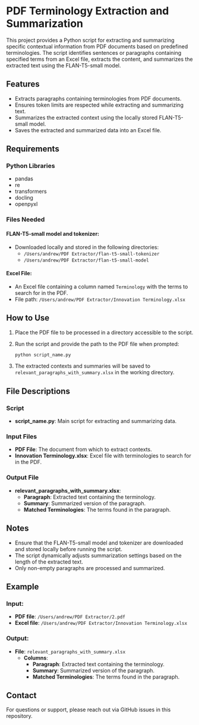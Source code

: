 # PDF Terminology Extraction and Summarization

This project provides a Python script for extracting and summarizing specific contextual information from PDF documents based on predefined terminologies. The script identifies sentences or paragraphs containing specified terms from an Excel file, extracts the content, and summarizes the extracted text using the FLAN-T5-small model.

## Features
- Extracts paragraphs containing terminologies from PDF documents.
- Ensures token limits are respected while extracting and summarizing text.
- Summarizes the extracted context using the locally stored FLAN-T5-small model.
- Saves the extracted and summarized data into an Excel file.

## Requirements

### Python Libraries
- pandas
- re
- transformers
- docling
- openpyxl

### Files Needed
#### FLAN-T5-small model and tokenizer:
- Downloaded locally and stored in the following directories:
  - `/Users/andrew/PDF Extractor/flan-t5-small-tokenizer`
  - `/Users/andrew/PDF Extractor/flan-t5-small-model`

#### Excel File:
- An Excel file containing a column named `Terminology` with the terms to search for in the PDF.
- File path: `/Users/andrew/PDF Extractor/Innovation Terminology.xlsx`

## How to Use
1. Place the PDF file to be processed in a directory accessible to the script.
2. Run the script and provide the path to the PDF file when prompted:

   ```bash
   python script_name.py
   ```

3. The extracted contexts and summaries will be saved to `relevant_paragraphs_with_summary.xlsx` in the working directory.

## File Descriptions

### Script
- **script_name.py**: Main script for extracting and summarizing data.

### Input Files
- **PDF File**: The document from which to extract contexts.
- **Innovation Terminology.xlsx**: Excel file with terminologies to search for in the PDF.

### Output File
- **relevant_paragraphs_with_summary.xlsx**:
  - **Paragraph**: Extracted text containing the terminology.
  - **Summary**: Summarized version of the paragraph.
  - **Matched Terminologies**: The terms found in the paragraph.

## Notes
- Ensure that the FLAN-T5-small model and tokenizer are downloaded and stored locally before running the script.
- The script dynamically adjusts summarization settings based on the length of the extracted text.
- Only non-empty paragraphs are processed and summarized.

## Example

### Input:
- **PDF file**: `/Users/andrew/PDF Extractor/2.pdf`
- **Excel file**: `/Users/andrew/PDF Extractor/Innovation Terminology.xlsx`

### Output:
- **File**: `relevant_paragraphs_with_summary.xlsx`
  - **Columns**:
    - **Paragraph**: Extracted text containing the terminology.
    - **Summary**: Summarized version of the paragraph.
    - **Matched Terminologies**: The terms found in the paragraph.

## Contact
For questions or support, please reach out via GitHub issues in this repository.
